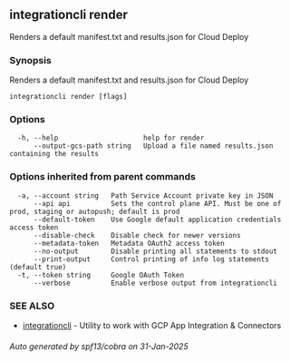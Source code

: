 ## integrationcli render

Renders a default manifest.txt and results.json for Cloud Deploy

### Synopsis

Renders a default manifest.txt and results.json for Cloud Deploy

```
integrationcli render [flags]
```

### Options

```
  -h, --help                     help for render
      --output-gcs-path string   Upload a file named results.json containing the results
```

### Options inherited from parent commands

```
  -a, --account string   Path Service Account private key in JSON
      --api api          Sets the control plane API. Must be one of prod, staging or autopush; default is prod
      --default-token    Use Google default application credentials access token
      --disable-check    Disable check for newer versions
      --metadata-token   Metadata OAuth2 access token
      --no-output        Disable printing all statements to stdout
      --print-output     Control printing of info log statements (default true)
  -t, --token string     Google OAuth Token
      --verbose          Enable verbose output from integrationcli
```

### SEE ALSO

* [integrationcli](integrationcli.md)	 - Utility to work with GCP App Integration & Connectors

###### Auto generated by spf13/cobra on 31-Jan-2025

